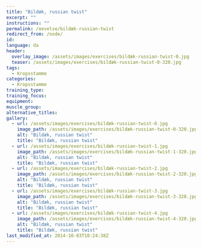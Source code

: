 ```yaml
---
title: "Bildæk, russian twist"
excerpt: ""
instructions: ""
permalink: /oevelse/bildæk-russian-twist
redirect_from: /node/
id: 
language: da
header:
  overlay_image: /assets/images/exercises/bildæk-russian-twist-0.jpg
  teaser: /assets/images/exercises/bildæk-russian-twist-0-320.jpg
tags:
  - Kropsstamme
categories:
  - Kropsstamme
training_type: 
training_focus: 
equipment:
muscle_group:
alternative_titles:
gallery:
  - url: /assets/images/exercises/bildæk-russian-twist-0.jpg
    image_path: /assets/images/exercises/bildæk-russian-twist-0-320.jpg
    alt: "Bildæk, russian twist"
    title: "Bildæk, russian twist"
  - url: /assets/images/exercises/bildæk-russian-twist-1.jpg
    image_path: /assets/images/exercises/bildæk-russian-twist-1-320.jpg
    alt: "Bildæk, russian twist"
    title: "Bildæk, russian twist"
  - url: /assets/images/exercises/bildæk-russian-twist-2.jpg
    image_path: /assets/images/exercises/bildæk-russian-twist-2-320.jpg
    alt: "Bildæk, russian twist"
    title: "Bildæk, russian twist"
  - url: /assets/images/exercises/bildæk-russian-twist-3.jpg
    image_path: /assets/images/exercises/bildæk-russian-twist-3-320.jpg
    alt: "Bildæk, russian twist"
    title: "Bildæk, russian twist"
  - url: /assets/images/exercises/bildæk-russian-twist-4.jpg
    image_path: /assets/images/exercises/bildæk-russian-twist-4-320.jpg
    alt: "Bildæk, russian twist"
    title: "Bildæk, russian twist"
last_modified_at: 2014-10-03T10:24:38Z
---
```



